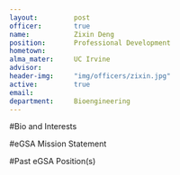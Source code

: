 ```yaml
---
layout:     	post
officer:        true
name:      		Zixin Deng
position: 		Professional Development
hometown: 		
alma_mater: 	UC Irvine
advisor: 		
header-img: 	"img/officers/zixin.jpg"
active: 		true
email: 			
department: 	Bioengineering
---
```


#Bio and Interests


#eGSA Mission Statement


#Past eGSA Position(s)